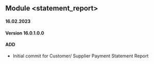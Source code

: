 ## Module <statement_report>

#### 16.02.2023
#### Version 16.0.1.0.0
#### ADD

- Initial commit for Customer/ Supplier Payment Statement Report
